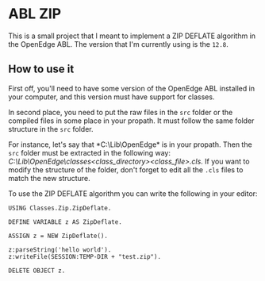 # ABL ZIP

This is a small project that I meant to implement a ZIP DEFLATE algorithm
in the OpenEdge ABL. The version that I'm currently using is the `12.8`.

## How to use it

First off, you'll need to have some version of the OpenEdge ABL installed
in your computer, and this version must have support for classes.

In second place, you need to put the raw files in the `src` folder or the
compiled files in some place in your propath. It must follow the same folder
structure in the `src` folder.

For instance, let's say that *C:\Lib\OpenEdge\* is in your propath. Then
the `src` folder must be extracted in the following way: 
*C:\Lib\OpenEdge\classes\<class_directory>\<class_file>.cls*. If you want
to modify the structure of the folder, don't forget to edit all the `.cls`
files to match the new structure.

To use the ZIP DEFLATE algorithm you can write the following in your editor:

```
USING Classes.Zip.ZipDeflate.

DEFINE VARIABLE z AS ZipDeflate.

ASSIGN z = NEW ZipDeflate().

z:parseString('hello world').
z:writeFile(SESSION:TEMP-DIR + "test.zip").

DELETE OBJECT z.
```
